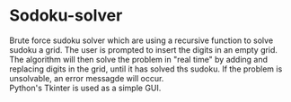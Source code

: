 # Sodoku-solver

Brute force sudoku solver which are using a recursive function to solve sudoku a grid. The user is prompted to insert the digits in an empty grid. The algorithm will then solve the problem in "real time" by adding and replacing digits in the grid, until it has solved ths sudoku. If the problem is unsolvable, an error messagde will occur.  
Python's Tkinter is used as a simple GUI.
